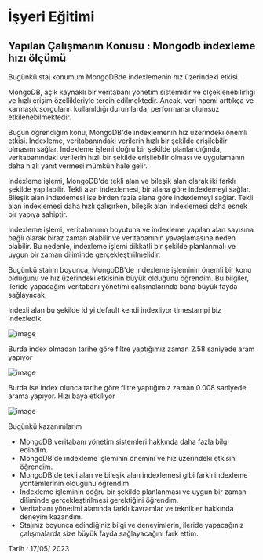 # İşyeri Eğitimi


## Yapılan Çalışmanın Konusu :    Mongodb indexleme hızı ölçümü

Bugünkü staj konumum MongoDBde indexlemenin hız üzerindeki etkisi.


MongoDB, açık kaynaklı bir veritabanı yönetim sistemidir ve ölçeklenebilirliği ve hızlı erişim özellikleriyle tercih edilmektedir. Ancak, veri hacmi arttıkça ve karmaşık sorguların kullanıldığı durumlarda, performansı olumsuz etkilenebilmektedir.


Bugün öğrendiğim konu, MongoDB'de indexlemenin hız üzerindeki önemli etkisi. Indexleme, veritabanındaki verilerin hızlı bir şekilde erişilebilir olmasını sağlar. Indexleme işlemi doğru bir şekilde planlandığında, veritabanındaki verilerin hızlı bir şekilde erişilebilir olması ve uygulamanın daha hızlı yanıt vermesi mümkün hale gelir.


Indexleme işlemi, MongoDB'de tekli alan ve bileşik alan olarak iki farklı şekilde yapılabilir. Tekli alan indexlemesi, bir alana göre indexlemeyi sağlar. Bileşik alan indexlemesi ise birden fazla alana göre indexlemeyi sağlar. Tekli alan indexlemesi daha hızlı çalışırken, bileşik alan indexlemesi daha esnek bir yapıya sahiptir.


Indexleme işlemi, veritabanının boyutuna ve indexleme yapılan alan sayısına bağlı olarak biraz zaman alabilir ve veritabanının yavaşlamasına neden olabilir. Bu nedenle, indexleme işlemi dikkatli bir şekilde planlanmalı ve uygun bir zaman diliminde gerçekleştirilmelidir.


Bugünkü stajım boyunca, MongoDB'de indexleme işleminin önemli bir konu olduğunu ve hız üzerindeki etkisinin büyük olduğunu öğrendim. Bu bilgiler, ileride yapacağım veritabanı yönetimi çalışmalarında bana büyük fayda sağlayacak.




Indexli alan bu şekilde id yi default kendi indexliyor timestampi biz indexledik



![image](https://user-images.githubusercontent.com/65457096/235068797-a9ffce73-2703-48a3-ad33-15fcdf9c816d.png)




Burda index olmadan tarihe göre filtre yaptığımız zaman 2.58 saniyede aram yapıyor

 ![image](https://user-images.githubusercontent.com/65457096/235068843-57ba0e2b-c8f6-43aa-9964-d3bbaf2928c2.png)





Burda ise index olunca tarihe göre filtre yaptığımız zaman 0.008 saniyede arama yapıyor. Hızı baya etkiliyor

 ![image](https://user-images.githubusercontent.com/65457096/235068865-83786170-c7b4-45eb-8055-5d6d66b6bb64.png)






Bugünkü kazanımlarım
-	MongoDB veritabanı yönetim sistemleri hakkında daha fazla bilgi edindim.
-	MongoDB'de indexleme işleminin önemini ve hız üzerindeki etkisini öğrendim.
-	MongoDB'de tekli alan ve bileşik alan indexlemesi gibi farklı indexleme yöntemlerinin olduğunu öğrendim.
-	Indexleme işleminin doğru bir şekilde planlanması ve uygun bir zaman diliminde gerçekleştirilmesi gerektiğini öğrendim.
-	Veritabanı yönetimi alanında farklı kavramlar ve teknikler hakkında deneyim kazandım.
-	Stajınız boyunca edindiğiniz bilgi ve deneyimlerin, ileride yapacağınız çalışmalarda size büyük fayda sağlayacağını fark ettim.








Tarih : 17/05/ 2023

 
















































 	







 





